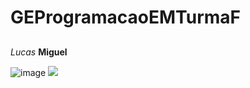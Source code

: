 # GEProgramacaoEMTurmaF
##
*Lucas*
**Miguel**

![image](https://user-images.githubusercontent.com/101668107/176456729-feaa9b8c-294c-4403-8bfd-0fc926f332f0.png)
![](https://img.shields.io/badge/Gmail-D14836?style=for-the-badge&logo=gmail&logoColor=white)
